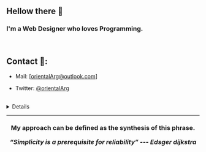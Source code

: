 ## Hellow there 👋

<h3>
  I'm a Web Designer who loves Programming.
</h3>
<br>

## Contact 🔗:

- Mail: [orientalArg@outlook.com]

- Twitter: [@orientalArg](https://twitter.com/orientalArg)
<br>

<details>
  <h2><summary>About Me.</summary></h2>
  <br>
  - I'm from Argentina, i worked assemblig concrete molds for two years. 
     
     -- I learned from that experience that hard work pays off.
  <br>
  
  - 📚 I love reading, my favorite genre is heroic fantasy.
  
  - ☸  I'm buddhist since eight years ago, i believe in the self realization and peace.
  
  - 💻 I'm a hacking enthusiast, and certified ethical hacker (pentester).
  
  - 🧠 I enjoy studying and learning new things, i always try to be up to date with technology.

  <br>
</details>

<hr>
<h3 align="center">
  <p>My approach can be defined as the synthesis of this phrase.</p>
   <i><strong>“Simplicity is a prerequisite for reliability” --- Edsger dijkstra</strong></i>
   <br>
   <br>
</h3>	
